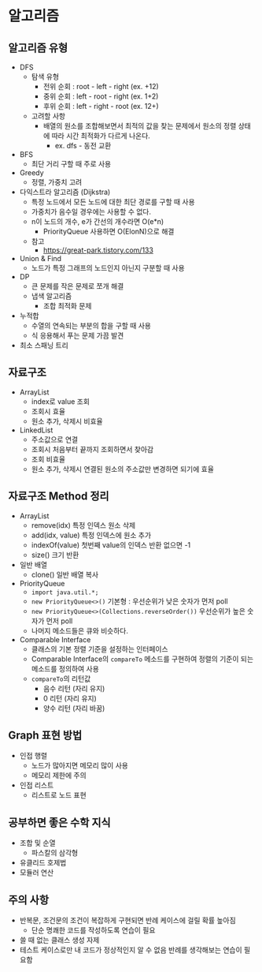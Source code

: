 # 알고리즘

## 알고리즘 유형

- DFS
    - 탐색 유형
        - 전위 순회 : root - left - right (ex. +12)
        - 중위 순회 : left - root - right (ex. 1+2)
        - 후위 순회 : left - right - root (ex. 12+)
    - 고려할 사항
        - 배열의 원소를 조합해보면서 최적의 값을 찾는 문제에서 원소의 정렬 상태에 따라 시간 최적화가 다르게 나온다.
            - ex. dfs - 동전 교환
- BFS
    - 최단 거리 구할 때 주로 사용
- Greedy
    - 정렬, 가중치 고려
- 다익스트라 알고리즘 (Dijkstra)
    - 특정 노드에서 모든 노드에 대한 최단 경로를 구할 때 사용
    - 가중치가 음수일 경우에는 사용할 수 없다.
    - n이 노드의 개수, e가 간선의 개수라면 O(e*n)
        - PriorityQueue 사용하면 O(ElonN)으로 해결
    - 참고
        - https://great-park.tistory.com/133
- Union & Find
    - 노드가 특정 그래프의 노드인지 아닌지 구분할 때 사용
- DP
    - 큰 문제를 작은 문제로 쪼개 해결
    - 냅색 알고리즘
        - 조합 최적화 문제
- 누적합
    - 수열의 연속되는 부분의 합을 구할 때 사용
    - 식 응용해서 푸는 문제 가끔 발견
- 최소 스패닝 트리

## 자료구조

- ArrayList
    - index로 value 조회
    - 조회시 효율
    - 원소 추가, 삭제시 비효율
- LinkedList
    - 주소값으로 연결
    - 조회시 처음부터 끝까지 조회하면서 찾아감
    - 조회 비효율
    - 원소 추가, 삭제시 연결된 원소의 주소값만 변경하면 되기에 효율

## 자료구조 Method 정리

- ArrayList
    - remove(idx) 특정 인덱스 원소 삭제
    - add(idx, value) 특정 인덱스에 원소 추가
    - indexOf(value) 첫번째 value의 인덱스 반환 없으면 -1
    - size() 크기 반환
- 일반 배열
    - clone() 일반 배열 복사
- PriorityQueue
    - `import java.util.*;`
    - `new PriorityQueue<>()` 기본형 : 우선순위가 낮은 숫자가 먼저 poll
    - `new PriorityQueue<>(Collections.reverseOrder())` 우선순위가 높은 숫자가 먼저 poll
    - 나머지 메소드들은 큐와 비슷하다.
- Comparable Interface
    - 클래스의 기본 정렬 기준을 설정하는 인터페이스
    - Comparable Interface의 `compareTo` 메소드를 구현하여 정렬의 기준이 되는 메소드를 정의하여 사용
    - `compareTo`의 리턴값
        - 음수 리턴 (자리 유지)
        - 0 리턴 (자리 유지)
        - 양수 리턴 (자리 바꿈)

## Graph 표현 방법

- 인접 행렬
    - 노드가 많아지면 메모리 많이 사용
    - 메모리 제한에 주의
- 인접 리스트
    - 리스트로 노드 표현

## 공부하면 좋은 수학 지식

- 조합 및 순열
    - 파스칼의 삼각형
- 유클리드 호제법
- 모듈러 연산

## 주의 사항

- 반복문, 조건문의 조건이 복잡하게 구현되면 반례 케이스에 걸릴 확률 높아짐
    - 단순 명쾌한 코드를 작성하도록 연습이 필요
- 쓸 때 없는 클래스 생성 자제
- 테스트 케이스로만 내 코드가 정상적인지 알 수 없음 반례를 생각해보는 연습이 필요함

